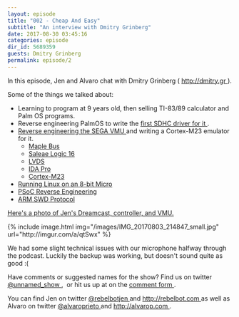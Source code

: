 ```yaml
---
layout: episode
title: "002 - Cheap And Easy"
subtitle: "An interview with Dmitry Grinberg"
date: 2017-08-30 03:45:16
categories: episode
dir_id: 5689359
guests: Dmitry Grinberg
permalink: episode/2
---
```

<p>
 In this episode, Jen and Alvaro chat with Dmitry Grinberg (
 <a href="http://dmitry.gr">
  http://dmitry.gr
 </a>
 ).
</p>
<p>
 Some of the things we talked about:
</p>
<ul>
 <li>
  Learning to program at 9 years old, then selling TI-83/89 calculator and Palm OS programs.
 </li>
 <li>
  Reverse engineering PalmOS to write the
  <a href="http://palmsdhc.blogspot.com/">
   first SDHC driver for it
  </a>
  .
 </li>
 <li>
  <a href="http://dmitry.gr/index.php?r=05.Projects&amp;proj=25.%20VMU%20Hacking">
   Reverse engineering the SEGA VMU
  </a>
  and writing a Cortex-M23 emulator for it.
 </li>
 <li style="list-style: none; display: inline;">
  <ul>
   <li>
    <a href="http://mc.pp.se/dc/dchid.html">
     Maple Bus
    </a>
   </li>
   <li>
    <a href="https://www.saleae.com">
     Saleae Logic 16
    </a>
   </li>
   <li>
    <a href="https://en.m.wikipedia.org/wiki/Low-voltage_differential_signaling">
     LVDS
    </a>
   </li>
   <li>
    <a href="https://www.hex-rays.com/products/ida/">
     IDA Pro
    </a>
   </li>
   <li>
    <a href="https://developer.arm.com/products/processors/cortex-m/cortex-m23">
     Cortex-M23
    </a>
   </li>
  </ul>
 </li>
 <li>
  <a href="http://dmitry.gr/index.php?r=05.Projects&amp;proj=07.%20Linux%20on%208bit">
   Running Linux on an 8-bit Micro
  </a>
 </li>
 <li>
  <a href="http://dmitry.gr/index.php?r=05.Projects&amp;proj=23.%20PSoC4">
   PSoC Reverse Engineering
  </a>
 </li>
 <li>
  <a href="https://www.arm.com/files/pdf/Serial_Wire_Debug.pdf">
   ARM SWD Protocol
  </a>
 </li>
</ul>
<p>
 <a href="http://imgur.com/a/qtSwx">
  Here's a photo of Jen's Dreamcast, controller, and VMU.
 </a>
</p>
<p>
 {% include image.html img="/images/IMG_20170803_214847_small.jpg" url="http://imgur.com/a/qtSwx" %}
</p>
<p>
 We had some slight technical issues with our microphone halfway through the podcast. Luckily the backup was working, but doesn't sound quite as good :(
</p>
<p>
 Have comments or suggested names for the show? Find us on twitter
 <a href="https://twitter.com/unnamed_show">
  @unnamed_show
 </a>
 ,  or hit us up at on the
 <a href="https://goo.gl/forms/2JSxjsaTCmczwS9J2">
  comment form
 </a>
 .
</p>
<p>
 You can find Jen on twitter
 <a href="https://twitter.com/rebelbotjen">
  @rebelbotjen
 </a>
 and
 <a href="http://rebelbot.com">
  http://rebelbot.com
 </a>
 as well as Alvaro on twitter
 <a href="https://twitter.com/alvaroprieto">
  @alvaroprieto
 </a>
 and
 <a href="http://alvarop.com">
  http://alvarop.com
 </a>
 .
</p>
